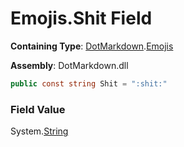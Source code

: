 # Emojis\.Shit Field

**Containing Type**: [DotMarkdown](../../README.md)\.[Emojis](../README.md)

**Assembly**: DotMarkdown\.dll

```csharp
public const string Shit = ":shit:"
```

### Field Value

System\.[String](https://docs.microsoft.com/en-us/dotnet/api/system.string)